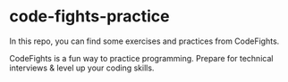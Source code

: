 # code-fights-practice

In this repo, you can find some exercises and practices from CodeFights.

CodeFights is a fun way to practice programming.
Prepare for technical interviews & level up your coding skills.
